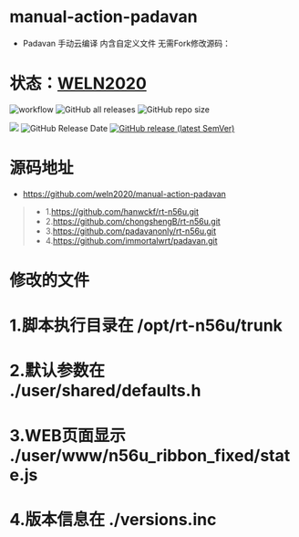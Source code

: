 # manual-action-padavan
- Padavan 手动云编译 内含自定义文件 无需Fork修改源码：

# 状态：[WELN2020](https://github.com/weln2020/manual-action-padavan)


![workflow](https://github.com/weln2020/manual-action-padavan/actions/workflows/Padavan.yml/badge.svg)
![GitHub all releases](https://img.shields.io/github/downloads/weln2020/manual-action-padavan/total?label=下载量)
![GitHub repo size](https://img.shields.io/github/repo-size/weln2020/manual-action-padavan?label=库大小)

![](https://img.shields.io/github/last-commit/weln2020/manual-action-padavan?label=最近提交)
![GitHub Release Date](https://img.shields.io/github/release-date/weln2020/manual-action-padavan?label=最新发布)
[![GitHub release (latest SemVer)](https://img.shields.io/github/v/release/weln2020/manual-action-padavan?label=最新版本)](https://github.com/weln2020/manual-action-padavan/releases)
# 
# 源码地址
- https://github.com/weln2020/manual-action-padavan
>- 1.https://github.com/hanwckf/rt-n56u.git
>- 2.https://github.com/chongshengB/rt-n56u.git
>- 3.https://github.com/padavanonly/rt-n56u.git
>- 4.https://github.com/immortalwrt/padavan.git

# 修改的文件
# 1.脚本执行目录在 /opt/rt-n56u/trunk
# 2.默认参数在 ./user/shared/defaults.h
# 3.WEB页面显示 ./user/www/n56u_ribbon_fixed/state.js
# 4.版本信息在 ./versions.inc
